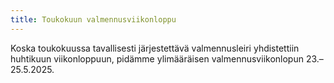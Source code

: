 ```yaml
---
title: Toukokuun valmennusviikonloppu
---
```


Koska toukokuussa tavallisesti järjestettävä valmennusleiri yhdistettiin
huhtikuun viikonloppuun, pidämme ylimääräisen valmennusviikonlopun
23.&ndash;25.5.2025.


